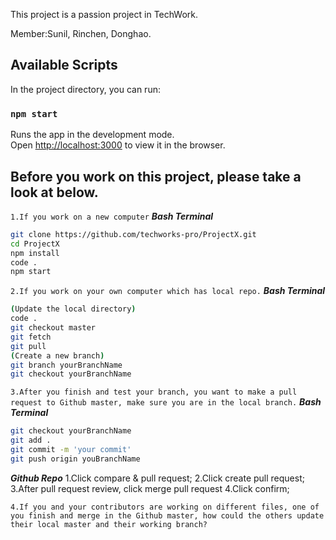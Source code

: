This project is a passion project in TechWork.

Member:Sunil, Rinchen, Donghao.

## Available Scripts

In the project directory, you can run:

### `npm start`

Runs the app in the development mode.<br>
Open [http://localhost:3000](http://localhost:3000) to view it in the browser.

## Before you work on this project, please take a look at below.

`1.If you work on a new computer`
***Bash Terminal***
```bash
git clone https://github.com/techworks-pro/ProjectX.git
cd ProjectX
npm install
code .
npm start
```
`2.If you work on your own computer which has local repo.`
***Bash Terminal***
```bash
(Update the local directory)
code .
git checkout master
git fetch
git pull
(Create a new branch)
git branch yourBranchName
git checkout yourBranchName
```
`3.After you finish and test your branch, you want to make a pull request to Github master, make sure you are in the local branch.`
***Bash Terminal***
```bash
git checkout yourBranchName
git add .
git commit -m 'your commit'
git push origin youBranchName
```
***Github Repo***
1.Click compare & pull request;
2.Click create pull request;
3.After pull request review,  click merge pull request
4.Click confirm;

`4.If you and your contributors are working on different files, one of you finish and merge in the Github master, how could the others update their local master and their working branch?`




